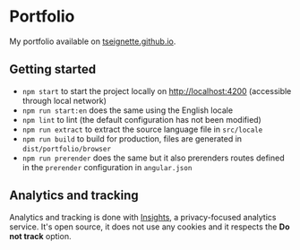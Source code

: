 # Portfolio

My portfolio available on [tseignette.github.io]().

## Getting started
- `npm start` to start the project locally on [http://localhost:4200]() (accessible through local network)
- `npm run start:en` does the same using the English locale
- `npm lint` to lint (the default configuration has not been modified)
- `npm run extract` to extract the source language file in `src/locale`
- `npm run build` to build for production, files are generated in `dist/portfolio/browser`
- `npm run prerender` does the same but it also prerenders routes defined in the `prerender` configuration in `angular.json`

## Analytics and tracking
Analytics and tracking is done with [Insights](https://getinsights.io/), a privacy-focused analytics
service. It's open source, it does not use any cookies and it respects the __Do not track__ option.
